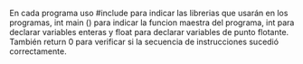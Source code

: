 En cada programa uso #include para indicar las librerias que usarán en los programas, int main () para indicar la funcion maestra del programa, int para declarar variables enteras y float para declarar variables de punto flotante. También return 0 para verificar si la secuencia de instrucciones sucedió correctamente.
